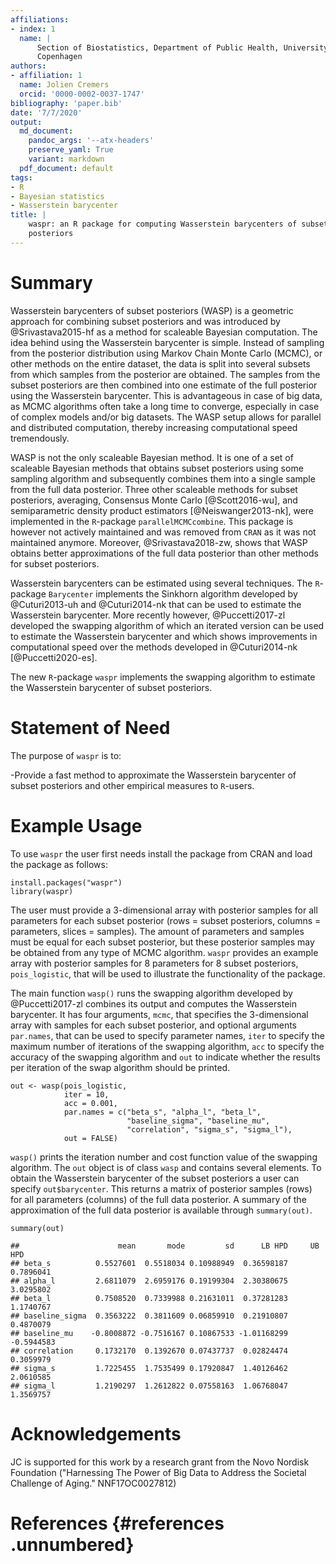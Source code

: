 ```yaml
---
affiliations:
- index: 1
  name: |
      Section of Biostatistics, Department of Public Health, University of
      Copenhagen
authors:
- affiliation: 1
  name: Jolien Cremers
  orcid: '0000-0002-0037-1747'
bibliography: 'paper.bib'
date: '7/7/2020'
output:
  md_document:
    pandoc_args: '--atx-headers'
    preserve_yaml: True
    variant: markdown
  pdf_document: default
tags:
- R
- Bayesian statistics
- Wasserstein barycenter
title: |
    waspr: an R package for computing Wasserstein barycenters of subset
    posteriors
---
```


# Summary

Wasserstein barycenters of subset posteriors (WASP) is a geometric
approach for combining subset posteriors and was introduced by
@Srivastava2015-hf as a method for scaleable Bayesian computation. The
idea behind using the Wasserstein barycenter is simple. Instead of
sampling from the posterior distribution using Markov Chain Monte Carlo
(MCMC), or other methods on the entire dataset, the data is split into
several subsets from which samples from the posterior are obtained. The
samples from the subset posteriors are then combined into one estimate
of the full posterior using the Wasserstein barycenter. This is
advantageous in case of big data, as MCMC algorithms often take a long
time to converge, especially in case of complex models and/or big
datasets. The WASP setup allows for parallel and distributed
computation, thereby increasing computational speed tremendously.

WASP is not the only scaleable Bayesian method. It is one of a set of
scaleable Bayesian methods that obtains subset posteriors using some
sampling algorithm and subsequently combines them into a single sample
from the full data posterior. Three other scaleable methods for subset
posteriors, averaging, Consensus Monte Carlo [@Scott2016-wu], and
semiparametric density product estimators [@Neiswanger2013-nk], were
implemented in the `R`-package `parallelMCMCcombine`. This package is
however not actively maintained and was removed from `CRAN` as it was
not maintained anymore. Moreover, @Srivastava2018-zw, shows that WASP
obtains better approximations of the full data posterior than other
methods for subset posteriors.

Wasserstein barycenters can be estimated using several techniques. The
`R`-package `Barycenter` implements the Sinkhorn algorithm developed by
@Cuturi2013-uh and @Cuturi2014-nk that can be used to estimate the
Wasserstein barycenter. More recently however, @Puccetti2017-zl
developed the swapping algorithm of which an iterated version can be
used to estimate the Wasserstein barycenter and which shows improvements
in computational speed over the methods developed in @Cuturi2014-nk
[@Puccetti2020-es].

The new `R`-package `waspr` implements the swapping algorithm to
estimate the Wasserstein barycenter of subset posteriors.

# Statement of Need

The purpose of `waspr` is to:

-Provide a fast method to approximate the Wasserstein barycenter of
subset posteriors and other empirical measures to `R`-users.

# Example Usage

To use `waspr` the user first needs install the package from CRAN and
load the package as follows:

``` {.r}
install.packages("waspr")
library(waspr)
```

The user must provide a 3-dimensional array with posterior samples for
all parameters for each subset posterior (rows = subset posteriors,
columns = parameters, slices = samples). The amount of parameters and
samples must be equal for each subset posterior, but these posterior
samples may be obtained from any type of MCMC algorithm. `waspr`
provides an example array with posterior samples for 8 parameters for 8
subset posteriors, `pois_logistic`, that will be used to illustrate the
functionality of the package.

The main function `wasp()` runs the swapping algorithm developed by
@Puccetti2017-zl combines its output and computes the Wasserstein
barycenter. It has four arguments, `mcmc`, that specifies the
3-dimensional array with samples for each subset posterior, and optional
arguments `par.names`, that can be used to specify parameter names,
`iter` to specify the maximum number of iterations of the swapping
algorithm, `acc` to specify the accuracy of the swapping algorithm and
`out` to indicate whether the results per iteration of the swap
algorithm should be printed.

``` {.r}
out <- wasp(pois_logistic,
            iter = 10,
            acc = 0.001,
            par.names = c("beta_s", "alpha_l", "beta_l",
                          "baseline_sigma", "baseline_mu",
                          "correlation", "sigma_s", "sigma_l"),
            out = FALSE)
```

`wasp()` prints the iteration number and cost function value of the
swapping algorithm. The `out` object is of class `wasp` and contains
several elements. To obtain the Wasserstein barycenter of the subset
posteriors a user can specify `out$barycenter`. This returns a matrix of
posterior samples (rows) for all parameters (columns) of the full data
posterior. A summary of the approximation of the full data posterior is
available through `summary(out)`.

``` {.r}
summary(out)
```

    ##                      mean       mode         sd      LB HPD     UB HPD
    ## beta_s          0.5527601  0.5518034 0.10988949  0.36598187  0.7896041
    ## alpha_l         2.6811079  2.6959176 0.19199304  2.30380675  3.0295802
    ## beta_l          0.7508520  0.7339988 0.21631011  0.37281283  1.1740767
    ## baseline_sigma  0.3563222  0.3811609 0.06859910  0.21910807  0.4870079
    ## baseline_mu    -0.8008872 -0.7516167 0.10867533 -1.01168299 -0.5944583
    ## correlation     0.1732170  0.1392670 0.07437737  0.02824474  0.3059979
    ## sigma_s         1.7225455  1.7535499 0.17920847  1.40126462  2.0610585
    ## sigma_l         1.2190297  1.2612822 0.07558163  1.06768047  1.3569757

# Acknowledgements

JC is supported for this work by a research grant from the Novo Nordisk
Foundation ("Harnessing The Power of Big Data to Address the Societal
Challenge of Aging." NNF17OC0027812)

# References {#references .unnumbered}
